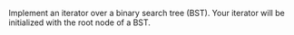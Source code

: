 Implement an iterator over a binary search tree (BST). Your iterator will be initialized with the root node of a BST.

